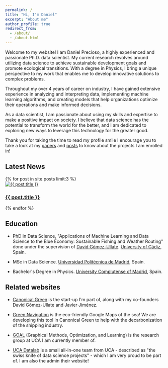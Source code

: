 ```yaml
---
permalink: /
title: "Hi, I'm Daniel"
excerpt: "About me"
author_profile: true
redirect_from: 
  - /about/
  - /about.html
---
```


Welcome to my website! I am Daniel Precioso, a highly experienced and passionate Ph.D. data scientist. My current research revolves around utilizing data science to achieve sustainable development goals and promote ecological transitions. With a degree in Physics, I bring a unique perspective to my work that enables me to develop innovative solutions to complex problems.

Throughout my over 4 years of career on industry, I have gained extensive experience in analyzing and interpreting data, implementing machine learning algorithms, and creating models that help organizations optimize their operations and make informed decisions.

As a data scientist, I am passionate about using my skills and expertise to make a positive impact on society. I believe that data science has the potential to transform the world for the better, and I am dedicated to exploring new ways to leverage this technology for the greater good.

Thank you for taking the time to read my profile smile I encourage you to take a look at my [papers](https://daniprec.github.io/papers/) and [posts](https://daniprec.github.io/posts/) to know about the projects I am enrolled in!

<!-- Add this section to display the three latest news articles horizontally -->
<h2>Latest News</h2>
<div class="latest-news-container">
  {% for post in site.posts limit:3 %}
    <div class="news-item">
      <a href="{{ post.url }}">
        <img src="{{ post.featured_image }}" alt="{{ post.title }}" style="max-width: 100%; height: auto;">
        <h3>{{ post.title }}</h3>
      </a>
    </div>
  {% endfor %}
</div>

Education
----

- PhD in Data Science, "Applications of Machine Learning and Data Science to the Blue Economy: Sustainable Fishing and Weather Routing" done under the supervision of [David Gómez-Ullate](https://orcid.org/0000-0002-6890-6584). [University of Cádiz](https://www.uca.es/), Spain.

- MSc in Data Science. [Universidad Politécnica de Madrid](https://www.upm.es/), Spain.

- Bachelor's Degree in Physics. [University Complutense of Madrid](https://www.ucm.es/), Spain.

Related websites
----

- [Canonical Green](https://canonicalgreen.com) is the start-up I'm part of, along with my co-founders David Gómez-Ullate and Javier Jiménez.

- [Green Navigation](https://greenavigation.com) is the eco-friendly Google Maps of the sea! We are developing this tool in Canonical Green to help with the decarbonization of the shipping industry.

- [GOAL](https://tic259.uca.es/) (Graphical Methods, Optimization, and Learning) is the research group at UCA I am currently member of.

- [UCA Datalab](http://datalab.uca.es/) is a small all-in-one team from UCA - described as "the swiss knife of data science projects" - which I am very proud to be part of. I am also the admin their website!
